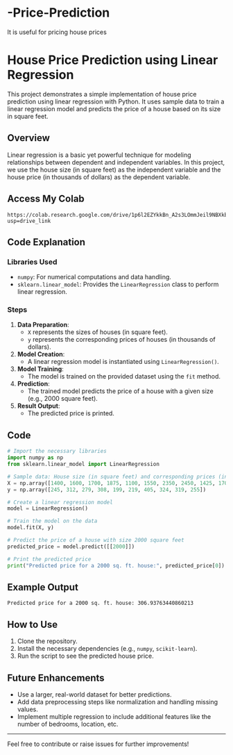 # -Price-Prediction
It is useful for pricing house prices

# House Price Prediction using Linear Regression

This project demonstrates a simple implementation of house price prediction using linear regression with Python. It uses sample data to train a linear regression model and predicts the price of a house based on its size in square feet.

## Overview

Linear regression is a basic yet powerful technique for modeling relationships between dependent and independent variables. In this project, we use the house size (in square feet) as the independent variable and the house price (in thousands of dollars) as the dependent variable.

## Access My Colab
```
https://colab.research.google.com/drive/1p6l2EZYkkBn_A2s3LOmmJeil9NBXkbug?usp=drive_link
```

## Code Explanation

### Libraries Used
- `numpy`: For numerical computations and data handling.
- `sklearn.linear_model`: Provides the `LinearRegression` class to perform linear regression.

### Steps
1. **Data Preparation**:
    - `X` represents the sizes of houses (in square feet).
    - `y` represents the corresponding prices of houses (in thousands of dollars).
2. **Model Creation**:
    - A linear regression model is instantiated using `LinearRegression()`.
3. **Model Training**:
    - The model is trained on the provided dataset using the `fit` method.
4. **Prediction**:
    - The trained model predicts the price of a house with a given size (e.g., 2000 square feet).
5. **Result Output**:
    - The predicted price is printed.

## Code
```python
# Import the necessary libraries
import numpy as np
from sklearn.linear_model import LinearRegression

# Sample data: House size (in square feet) and corresponding prices (in thousands of dollars)
X = np.array([1400, 1600, 1700, 1875, 1100, 1550, 2350, 2450, 1425, 1700]).reshape(-1, 1)
y = np.array([245, 312, 279, 308, 199, 219, 405, 324, 319, 255])

# Create a linear regression model
model = LinearRegression()

# Train the model on the data
model.fit(X, y)

# Predict the price of a house with size 2000 square feet
predicted_price = model.predict([[2000]])

# Print the predicted price
print("Predicted price for a 2000 sq. ft. house:", predicted_price[0])
```

## Example Output
```
Predicted price for a 2000 sq. ft. house: 306.93763440860213
```

## How to Use
1. Clone the repository.
2. Install the necessary dependencies (e.g., `numpy`, `scikit-learn`).
3. Run the script to see the predicted house price.

## Future Enhancements
- Use a larger, real-world dataset for better predictions.
- Add data preprocessing steps like normalization and handling missing values.
- Implement multiple regression to include additional features like the number of bedrooms, location, etc.

---
Feel free to contribute or raise issues for further improvements!

